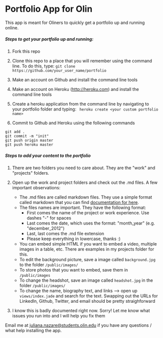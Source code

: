 Portfolio App for Olin
===

This app is meant for Oliners to quickly get a portfolio up and running online.

##### Steps to get your portfolio up and running:

1. Fork this repo

2. Clone this repo to a place that you will remember using the command line. To do this, type:
``` git clone https://github.com/your_user_name/portfolio ```

3. Make an account on Github and install the command line tools

4. Make an account on Heroku (http://heroku.com) and install the command line tools

5. Create a heroku application from the command line by navigating to your portfolio folder and typing:
``` heroku create <your custom portfolio name>```

6. Commit to Github and Heroku using the following commands
```
git add .
git commit -m "init"
git push origin master
git push heroku master
```


##### Steps to add your content to the portfolio

1. There are two folders you need to care about. They are the "work" and "projects" folders.

2. Open up the work and project folders and check out the .md files. A few important observations:
	* The .md files are called markdown files. They use a simple format called markdown that you can find [documentation for here](http://daringfireball.net/projects/markdown/syntax).
	* The files names are important. They have the following format:
		* First comes the name of the project or work experience. Use dashes "-" for spaces
		* Last comes the date, which uses the format: "month_year" (e.g. "december_2012")
		* Last, last comes the .md file extension
		* Please keep everything in lowercase, thanks :)
	* You can embed simple HTML if you want to embed a video, multiple images in a table, etc. There are examples in my projects folder for this.
	* To edit the background picture, save a image called `background.jpg` to the folder `/public/images/`
	* To store photos that you want to embed, save them in `/public/images`
	* To change the headshot, save an image called `headshot.jpg` in the folder `/public/images/`
	* To change the name, biography text, and links --> open up `views/index.jade` and search for the text. Swapping out the URLs for LinkedIn, Github, Twitter, and email should be pretty straighforward

3. I know this is badly documented right now. Sorry! Let me know what issues you run into and I will help you fix them

Email me at [juliana.nazare@students.olin.edu](mailto:juliana.nazare@students.olin.edu) if you have any questions / what help installing the app.

